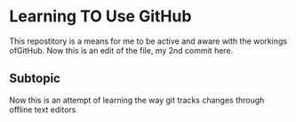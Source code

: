 # Learning TO Use GitHub

This repostitory is a means for me to be active and aware with the workings ofGitHub.
Now this is an edit of the file, my 2nd commit here.

## Subtopic

Now this is an attempt of learning the way git tracks changes through offline text editors